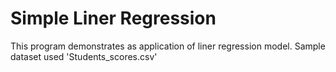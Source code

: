 # Simple Liner Regression
This program demonstrates as application of liner regression model.
Sample dataset used 'Students_scores.csv'
